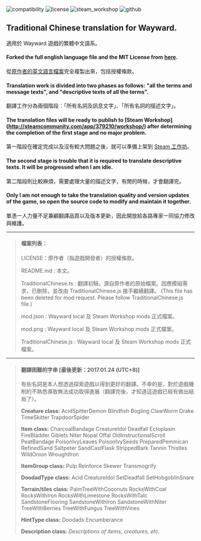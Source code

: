 ﻿![compatibility][1] ![license][2] ![steam_workshop][3] ![github][4]

[1]: https://img.shields.io/badge/compatible%20game%20version-beta%202.2.*-green.svg
[2]:
https://img.shields.io/badge/license-MIT-blue.svg
[3]:
https://img.shields.io/badge/Steam%20Workshop%20version-unpublished-red.svg
[4]:
https://img.shields.io/badge/GitHub%20version-0.99.1-green.svg

## Traditional Chinese translation for Wayward.
適用於 Wayward 遊戲的繁體中文語系。

#### Forked the full english language file and the MIT License from [here](https://github.com/WaywardGame/english-language/commit/a4da45f027db761d9a80c9f74d96da5475437dd4).
從[原作者的英文語言檔案](https://github.com/WaywardGame/english-language/commit/a4da45f027db761d9a80c9f74d96da5475437dd4)完全複製出來，包括授權條款。

#### Translation work is divided into two phases as follows: "all the terms and message texts", and "descriptive texts of all the terms".
翻譯工作分為兩個階段：「所有名詞及訊息文字」、「所有名詞的描述文字」。

#### The translation files will be ready to publish to [Steam Workshop] (http://steamcommunity.com/app/379210/workshop/) after determining the completion of the first stage and no major problem.
第一階段在確定完成以及沒有較大問題之後，就可以準備上架到 [Steam 工作坊](http://steamcommunity.com/app/379210/workshop/)。

#### The second stage is trouble that it is required to translate descriptive texts. It will be progressed when I am idle.
第二階段則比較麻煩，需要處理大量的描述文字，有閒的時候，才會翻譯完。

#### Only I am not enough to take the translation quality and version updates of the game, so open the source code to modify and maintain it together.
單憑一人力量不足兼顧翻譯品質以及版本更新，因此開放給各路專家一同協力修改與維護。

***

> #### 檔案列表：
>
> LICENSE：原作者（指遊戲開發者）的授權條款。
>
> README.md : 本文。
>
> TraditionalChinese.ts : 翻譯初稿，源自原作者的原始檔案。因應模組需求，已刪除，並改由 TraditionalChinese.js 接手繼續翻譯。 (This file has been deleted for mod request. Please follow TraditionalChinese.js file.)
>
> mod.json : Wayward local 及 Steam Workshop mods 正式檔案。
>
> mod.png : Wayward local 及 Steam Workshop mods 正式檔案。
>
> TraditionalChinese.js : Wayward local 及 Steam Workshop mods 正式檔案。

***

> #### 翻譯困難的字串 [最後更新：2017.01.24 (UTC+8)]
> 有些名詞是本人想透過探索遊戲以得到更好的翻譯。不幸的是，對於遊戲機制的不熟悉導致無法成功取得進展（翻譯完後，才知道這遊戲已經有做出結局了）。
> 
> **Creature class:**
> AcidSpitterDemon
> Blindfish
> Bogling
> ClawWorm
> Drake
> TimeSkitter
> TrapdoorSpider
> 
> **Item class:**
> CharcoalBandage
> CreatureIdol
> Deadfall
> Ectoplasm
> FireBladder
> Giblets
> Niter
> Nopal
> Offal
> OldInstructionalScroll
> PeatBandage
> PoisonIvyLeaves
> PoisonIvySeeds
> PreparedPemmican
> RefinedSand
> Saltpeter
> SandCastFlask
> StrippedBark
> Tannin
> Thistles
> WildOnion
> WroughtIron
>
> **ItemGroup class:**
> Pulp
> Reinforce
> Skewer
> Transmogrify
> 
> **DoodadType class:**
> Acid
> CreatureIdol
> SetDeadfall
> SetHobgoblinSnare
> 
> **Terrain/tiles class:**
> PalmTreeWithCoconuts
> RocksWithCoal
> RocksWithIron
> RocksWithLimestone
> RocksWithTalc
> SandstoneFlooring
> SandstoneWithIron
> SandstoneWithNiter
> TreeWithBerries
> TreeWithFungus
> TreeWithVines
> 
> **HintType class:**
> Doodads
> Encumberance
> 
> **Description class:**
> *Descriptions of items, creatures, etc.*